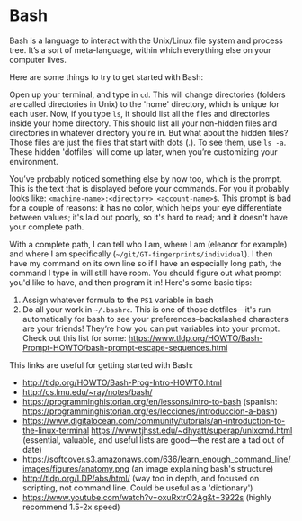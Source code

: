 # Bash

Bash is a language to interact with the Unix/Linux file system and process tree. It’s a sort of meta-language, within which everything else on your computer lives.

Here are some things to try to get started with Bash:

Open up your terminal, and type in `cd`. This will change directories (folders are called directories in Unix) to the 'home' directory, which is unique for each user. Now, if you type `ls`, it should list all the files and directories inside your home directory. This should list all your non-hidden files and directories in whatever directory you're in. But what about the hidden files? Those files are just the files that start with dots (.). To see them, use `ls -a`. These hidden 'dotfiles' will come up later, when you’re customizing your environment.

You’ve probably noticed something else by now too, which is the prompt. This is the text that is displayed before your commands. For you it probably looks like: `<machine-name>:<directory> <account-name>$`. This prompt is bad for a couple of reasons: it has no color, which helps your eye differentiate between values; it's laid out poorly, so it's hard to read; and it doesn't have your complete path. 

With a complete path, I can tell who I am, where I am (eleanor for example) and where I am specifically (`~/git/GT-fingerprints/individual`). I then have my command on its own line so if I have an especially long path, the command I type in will still have room. You should figure out what prompt you'd like to have, and then program it in! Here's some basic tips:

1. Assign whatever formula to the `PS1` variable in bash
2. Do all your work in `~/.bashrc`. This is one of those dotfiles—it's run automatically for bash to see your preferences–backslashed characters are your friends! They’re how you can put variables into your prompt. Check out this list for some: https://www.tldp.org/HOWTO/Bash-Prompt-HOWTO/bash-prompt-escape-sequences.html

This links are useful for getting started with Bash:

- http://tldp.org/HOWTO/Bash-Prog-Intro-HOWTO.html
- http://cs.lmu.edu/~ray/notes/bash/
- https://programminghistorian.org/en/lessons/intro-to-bash (spanish: https://programminghistorian.org/es/lecciones/introduccion-a-bash)
- https://www.digitalocean.com/community/tutorials/an-introduction-to-the-linux-terminal
 https://www.tjhsst.edu/~dhyatt/superap/unixcmd.html (essential, valuable, and useful lists are good—the rest are a tad out of date)
- https://softcover.s3.amazonaws.com/636/learn_enough_command_line/images/figures/anatomy.png (an image explaining bash's structure)
- http://tldp.org/LDP/abs/html/ (way too in depth, and focused on scripting, not command line. Could be useful as a 'dictionary')
- https://www.youtube.com/watch?v=oxuRxtrO2Ag&t=3922s (highly recommend 1.5-2x speed)


